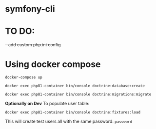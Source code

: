 # symfony-cli

# TO DO:

 ~~- add custom php.ini config~~


# Using docker compose

`docker-compose up`

`docker exec php81-container bin/console doctrine:database:create`

`docker exec php81-container bin/console doctrine:migrations:migrate`

**Optionally on Dev** To populate user table:

`docker exec php81-container bin/console doctrine:fixtures:load`

This will create test users all with the same password: `password`
